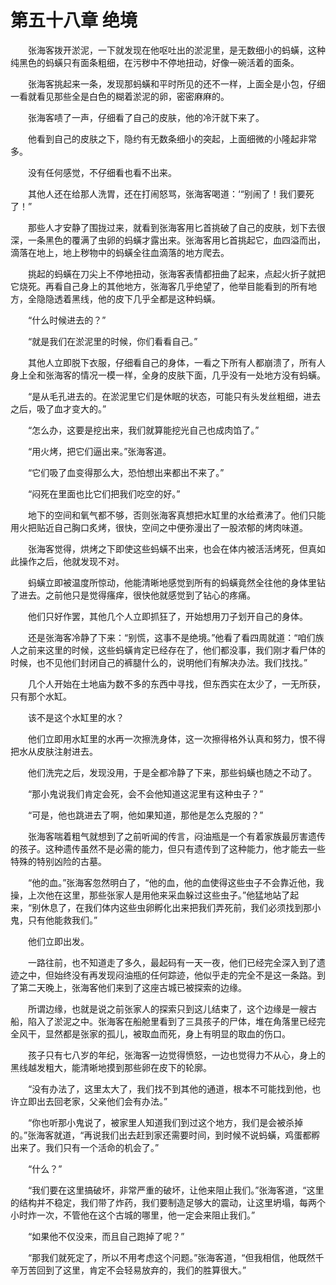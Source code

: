 # 第五十八章 绝境


　　张海客拨开淤泥，一下就发现在他呕吐出的淤泥里，是无数细小的蚂蟥，这种纯黑色的蚂蟥只有面条粗细，在污秽中不停地扭动，好像一碗活着的面条。

　　张海客挑起来一条，发现那蚂蟥和平时所见的还不一样，上面全是小包，仔细一看就看见那些全是白色的糊着淤泥的卵，密密麻麻的。

　　张海客啧了一声，仔细看了自己的皮肤，他的冷汗就下来了。

　　他看到自己的皮肤之下，隐约有无数条细小的突起，上面细微的小隆起非常多。

　　没有任何感觉，不仔细看也看不出来。

　　其他人还在给那人洗胃，还在打闹怒骂，张海客喝道：‘“别闹了！我们要死了！”

　　那些人才安静了围拢过来，就看到张海客用匕首挑破了自己的皮肤，划下去很深，一条黑色的覆满了虫卵的蚂蟥才露出来。张海客用匕首挑起它，血四溢而出，滴落在地上，地上秽物中的蚂蟥全往血滴落的地方爬去。

　　挑起的蚂蟥在刀尖上不停地扭动，张海客表情都扭曲了起来，点起火折子就把它烧死。再看自己身上的其他地方，张海客几乎绝望了，他举目能看到的所有地方，全隐隐透着黑线，他的皮下几乎全都是这种蚂蟥。

　　“什么时候进去的？”

　　“就是我们在淤泥里的时候，你们看看自己。”

　　其他人立即脱下衣服，仔细看自己的身体，一看之下所有人都崩溃了，所有人身上全和张海客的情况一模一样，全身的皮肤下面，几乎没有一处地方没有蚂蟥。

　　“是从毛孔进去的。在淤泥里它们是休眠的状态，可能只有头发丝粗细，进去之后，吸了血才变大的。”

　　“怎么办，这要是挖出来，我们就算能挖光自己也成肉馅了。”

　　“用火烤，把它们逼出来。”张海客道。

　　“它们吸了血变得那么大，恐怕想出来都出不来了。”

　　“闷死在里面也比它们把我们吃空的好。”

　　地下的空间和氧气都不够，否则张海客真想把水缸里的水给煮沸了。他们只能用火把贴近自己胸口炙烤，很快，空间之中便弥漫出了一股浓郁的烤肉味道。

　　张海客觉得，烘烤之下即使这些蚂蟥不出来，也会在体内被活活烤死，但真如此操作之后，他就发现不对。

　　蚂蟥立即被温度所惊动，他能清晰地感觉到所有的蚂蟥竟然全往他的身体里钻了进去。之前他只是觉得瘙痒，很快他就感觉到了钻心的疼痛。

　　他们只好作罢，其他几个人立即抓狂了，开始想用刀子划开自己的身体。

　　还是张海客冷静了下来：“别慌，这事不是绝境。”他看了看四周就道：“咱们族人之前来这里的时候，这些蚂蟥肯定已经存在了，他们都没事，我们刚才看尸体的时候，也不见他们封闭自己的裤腿什么的，说明他们有解决办法。我们找找。”

　　几个人开始在土地庙为数不多的东西中寻找，但东西实在太少了，一无所获，只有那个水缸。

　　该不是这个水缸里的水？

　　他们立即用水缸里的水再一次擦洗身体，这一次擦得格外认真和努力，恨不得把水从皮肤注射进去。

　　他们洗完之后，发现没用，于是全都冷静了下来，那些蚂蟥也随之不动了。

　　“那小鬼说我们肯定会死，会不会他知道这泥里有这种虫子？”

　　“可是，他也跳进去了啊，他如果知道，那他是怎么克服的？”

　　张海客喘着粗气就想到了之前听闻的传言，闷油瓶是一个有着家族最厉害遗传的孩子。这种遗传虽然不是必需的能力，但只有遗传到了这种能力，他才能去一些特殊的特别凶险的古墓。

　　“他的血。”张海客忽然明白了，“他的血，他的血使得这些虫子不会靠近他，我操，上次他在这里，那些张家人是用他来采血躲过这些虫子。”他猛地站了起来，“别休息了，在我们体内这些虫卵孵化出来把我们弄死前，我们必须找到那小鬼，只有他能救我们。”

　　他们立即出发。

　　一路往前，也不知道走了多久，最起码有一天一夜，他们已经完全深入到了遗迹之中，但始终没有再发现闷油瓶的任何踪迹，他似乎走的完全不是这一条路。到了第二天晚上，张海客他们来到了这座古城已被探索的边缘。

　　所谓边缘，也就是说之前张家人的探索只到这儿结束了，这个边缘是一艘古船，陷入了淤泥之中。张海客在船舱里看到了三具孩子的尸体，堆在角落里已经完全风干，显然都是张家的孤儿，被取血而死，身上有明显的取血的伤口。

　　孩子只有七八岁的年纪，张海客一边觉得愤怒，一边也觉得力不从心，身上的黑线越发粗大，能清晰地摸到那些卵在皮下的轮廓。

　　“没有办法了，这里太大了，我们找不到其他的通道，根本不可能找到他，也许立即出去回老家，父亲他们会有办法。”

　　“你也听那小鬼说了，被家里人知道我们到过这个地方，我们是会被杀掉的。”张海客就道，“再说我们出去赶到家还需要时间，到时候不说蚂蟥，鸡蛋都孵出来了。我们只有一个活命的机会了。”

　　“什么？”

　　“我们要在这里搞破坏，非常严重的破坏，让他来阻止我们。”张海客道，“这里的结构并不稳定，我们带了炸药，我们要制造足够大的震动，让这里坍塌，每两个小时炸一次，不管他在这个古城的哪里，他一定会来阻止我们。”

　　“如果他不仅没来，而且自己跑掉了呢？”

　　“那我们就死定了，所以不用考虑这个问题。”张海客道，“但我相信，他既然千辛万苦回到了这里，肯定不会轻易放弃的，我们的胜算很大。”

